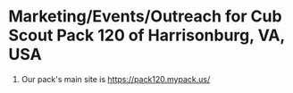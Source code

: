 # Marketing/Events/Outreach for Cub Scout Pack 120 of Harrisonburg, VA, USA
1. Our pack's main site is https://pack120.mypack.us/ 

